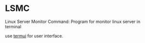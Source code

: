 # LSMC
Linux Server Monitor Command: Program for monitor linux server in terminal

use <a href="https://github.com/gizak/termui">termui</a> for user interface.
